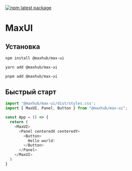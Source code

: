 [![npm latest package](https://img.shields.io/npm/v/@maxhub/max-ui/latest.svg)](https://www.npmjs.com/package/@maxhub/max-ui)

# MaxUI

## Установка

```sh
npm install @maxhub/max-ui
```

```sh
yarn add @maxhub/max-ui
```

```sh
pnpm add @maxhub/max-ui
```

## Быстрый старт

```typescript jsx
import '@maxhub/max-ui/dist/styles.css';
import { MaxUI, Panel, Button } from "@maxhub/max-ui";

const App = () => {
  return (
    <MaxUI>
      <Panel centeredX centeredY>
        <Button>
          Hello world!
        </Button>
      </Panel>
    </MaxUI>
  )
}
```
